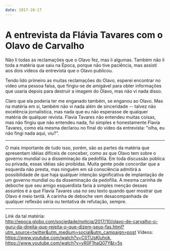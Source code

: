 ```yaml
---
date: 2017-10-17
---
```


# A entrevista da Flávia Tavares com o Olavo de Carvalho

Não li todas as reclamações que o Olavo fez, mas li algumas. Também não li toda a matéria que saiu na Época, porque não tive paciência, mas assisti aos dois vídeos da entrevista que o Olavo publicou.

Tendo lido primeiro as muitas reclamações do Olavo, esperei encontrar no vídeo uma pessoa falsa, que fingiu-se de amigável para obter informações que usaria depois para destruir a imagem do Olavo, mas não vi nada disso.

Claro que ela poderia ter me enganado também, se enganou ao Olavo. Mas na matéria em si, também não vi nada além de sinceridade -- talvez não excelência jornalística, mas nada que eu não esperasse de qualquer matéria de qualquer revista. Flavia Tavares não entendeu muitas coisas, mas não fingiu que não entendeu nada, foi simples e honestamente Flavia Tavares, como ela mesma declarou no final do vídeo da entrevista: "olha, eu não fingi nada aqui, viu?".

---

O mais importante de tudo isso, porém, são as partes da matéria que apresentam idéias difíceis de conceber, como as que Olavo tem sobre o governo mundial ou a disseminação da pedofilia. Em toda discussão pública ou privada, essas idéias são proibidas. Muita gente pode concordar que a esquerda não presta, mas ninguém em sã consciência admitirá a possibilidade de que haja qualquer intenção significativa de implantação de um governo mundial ou da disseminação da pedofilia. A mesma carinha de deboche que seu amigo esquerdista faria à simples menção desses assuntos é a que Flavia Tavares usa no seu texto quando quer mostrar que Olavo é meio tantã. A carinha de deboche vem desacompanhada de qualquer reflexão séria ou tentativa de refutação, sempre.

---

Link da tal matéria: http://epoca.globo.com/sociedade/noticia/2017/10/olavo-de-carvalho-o-guru-da-direita-que-rejeita-o-que-dizem-seus-fas.html?utm_source=twitter&utm_medium=social&utm_campaign=post
Vídeos: https://www.youtube.com/watch?v=C0TUsKluhok, https://www.youtube.com/watch?v=yR0F1haQ07Y&t=5s
